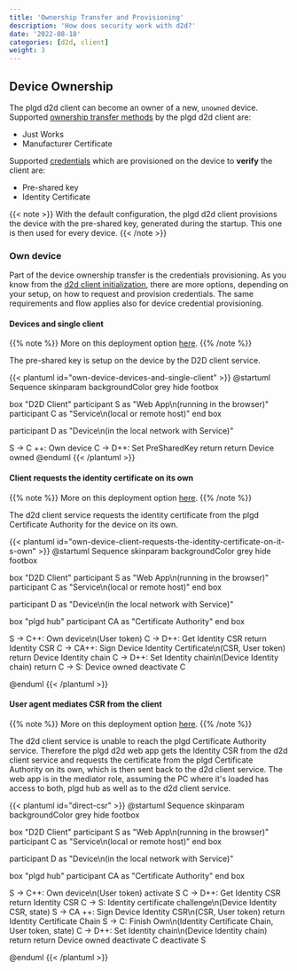 ```yaml
---
title: 'Ownership Transfer and Provisioning'
description: 'How does security work with d2d?'
date: '2022-08-18'
categories: [d2d, client]
weight: 3
---
```


## Device Ownership

The plgd d2d client can become an owner of a new, `unowned` device. Supported [ownership transfer methods](https://openconnectivity.org/specs/OCF_Security_Specification_v2.2.5.pdf#page=48) by the plgd d2d client are:

- Just Works
- Manufacturer Certificate

Supported [credentials](https://openconnectivity.org/specs/OCF_Security_Specification_v2.2.5.pdf#page=40) which are provisioned on the device to **verify** the client are:

- Pre-shared key
- Identity Certificate

{{< note >}}
With the default configuration, the plgd d2d client provisions the device with the pre-shared key, generated during the startup. This one is then used for every device.
{{< /note >}}

### Own device

Part of the device ownership transfer is the credentials provisioning. As you know from the [d2d client initialization](/docs/device-to-device-client/client-initialization), there are more options, depending on your setup, on how to request and provision credentials. The same requirements and flow applies also for device credential provisioning.

#### Devices and single client

{{% note %}}
More on this deployment option [here](/docs/device-to-device-client/client-initialization/#devices-and-single-client).
{{% /note %}}

The pre-shared key is setup on the device by the D2D client service.

{{< plantuml id="own-device-devices-and-single-client" >}}
@startuml Sequence
skinparam backgroundColor grey
hide footbox

box "D2D Client"
participant S as "Web App\n(running in the browser)"
participant C as "Service\n(local or remote host)"
end box

participant D as "Device\n(in the local network with Service)"

S -> C ++: Own device
C -> D++: Set PreSharedKey
return
return Device owned
@enduml
{{< /plantuml >}}

#### Client requests the identity certificate on its own

{{% note %}}
More on this deployment option [here](/docs/device-to-device-client/client-initialization/#devices-plgd-hub-and-1n-clients).
{{% /note %}}

The d2d client service requests the identity certificate from the plgd Certificate Authority for the device on its own.

{{< plantuml id="own-device-client-requests-the-identity-certificate-on-it-s-own" >}}
@startuml Sequence
skinparam backgroundColor grey
hide footbox

box "D2D Client"
participant S as "Web App\n(running in the browser)"
participant C as "Service\n(local or remote host)"
end box

participant D as "Device\n(in the local network with Service)"

box "plgd hub"
participant CA as "Certificate Authority"
end box

S -> C++: Own device\n(User token)
C -> D++: Get Identity CSR
return Identity CSR
C -> CA++: Sign Device Identity Certificate\n(CSR, User token)
return Device Identity chain
C -> D++: Set Identity chain\n(Device Identity chain)
return
C -> S: Device owned
deactivate C

@enduml
{{< /plantuml >}}

#### User agent mediates CSR from the client

{{% note %}}
More on this deployment option [here](/docs/device-to-device-client/client-initialization/#devices-plgd-hub-and-1n-clients).
{{% /note %}}

The d2d client service is unable to reach the plgd Certificate Authority service. Therefore the plgd d2d web app gets the Identity CSR from the d2d client service and requests the certificate from the plgd Certificate Authority on its own, which is then sent back to the d2d client service. The web app is in the mediator role, assuming the PC where it's loaded has access to both, plgd hub as well as to the d2d client service.

{{< plantuml id="direct-csr" >}}
@startuml Sequence
skinparam backgroundColor grey
hide footbox

box "D2D Client"
participant S as "Web App\n(running in the browser)"
participant C as "Service\n(local or remote host)"
end box

participant D as "Device\n(in the local network with Service)"

box "plgd hub"
participant CA as "Certificate Authority"
end box

S -> C++: Own device\n(User token)
activate S
C -> D++: Get Identity CSR
return Identity CSR
C -> S: Identity certificate challenge\n(Device Identity CSR, state)
S -> CA ++:  Sign Device Identity CSR\n(CSR, User token)
return Identity Certificate Chain
S -> C: Finish Own\n(Identity Certificate Chain, User token, state)
C -> D++: Set Identity chain\n(Device Identity chain)
return
return Device owned
deactivate C
deactivate S

@enduml
{{< /plantuml >}}

